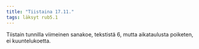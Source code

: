 ```yaml
---
title: "Tiistaina 17.11."
tags: läksyt rub5.1
---
```


Tiistain tunnilla viimeinen sanakoe, tekstistä 6, mutta aikataulusta poiketen, ei kuuntelukoetta.